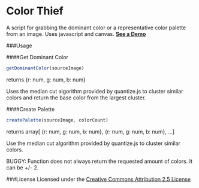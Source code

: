 # Color Thief
A script for grabbing the dominant color or a representative color palette from an image. Uses javascript and canvas. [**See a Demo**](http://lokeshdhakar.com/projects/color-thief)

###Usage

####Get Dominant Color
```js
getDominantColor(sourceImage)
```
returns {r: num, g: num, b: num}

Uses the median cut algorithm provided by quantize.js to cluster similar
colors and return the base color from the largest cluster.

####Create Palette
```js
createPalette(sourceImage, colorCount)

```
returns array[ {r: num, g: num, b: num}, {r: num, g: num, b: num}, ...]

Use the median cut algorithm provided by quantize.js to cluster similar
colors.

BUGGY: Function does not always return the requested amount of colors. It can be +/- 2.

###License
Licensed under the [Creative Commons Attribution 2.5 License](http://creativecommons.org/licenses/by/2.5/)